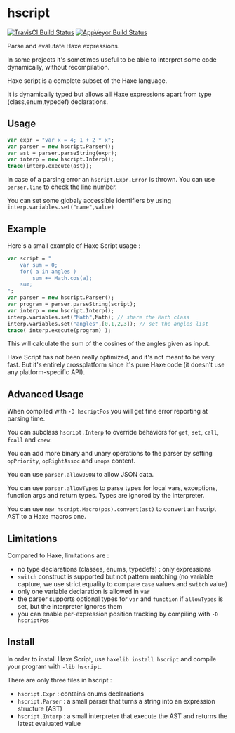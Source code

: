 hscript
=======

[![TravisCI Build Status](https://travis-ci.org/HaxeFoundation/hscript.svg?branch=master)](https://travis-ci.org/HaxeFoundation/hscript)
[![AppVeyor Build Status](https://ci.appveyor.com/api/projects/status/github/HaxeFoundation/hscript?branch=master&svg=true)](https://ci.appveyor.com/project/HaxeFoundation/hscript)

Parse and evalutate Haxe expressions.


In some projects it's sometimes useful to be able to interpret some code dynamically, without recompilation.

Haxe script is a complete subset of the Haxe language.

It is dynamically typed but allows all Haxe expressions apart from type (class,enum,typedef) declarations.

Usage
-----

```haxe
var expr = "var x = 4; 1 + 2 * x";
var parser = new hscript.Parser();
var ast = parser.parseString(expr);
var interp = new hscript.Interp();
trace(interp.execute(ast));
```

In case of a parsing error an `hscript.Expr.Error` is thrown. You can use `parser.line` to check the line number.

You can set some globaly accessible identifiers by using `interp.variables.set("name",value)`

Example
-------

Here's a small example of Haxe Script usage :
```haxe
var script = "
	var sum = 0;
	for( a in angles )
		sum += Math.cos(a);
	sum; 
";
var parser = new hscript.Parser();
var program = parser.parseString(script);
var interp = new hscript.Interp();
interp.variables.set("Math",Math); // share the Math class
interp.variables.set("angles",[0,1,2,3]); // set the angles list
trace( interp.execute(program) ); 
```

This will calculate the sum of the cosines of the angles given as input.

Haxe Script has not been really optimized, and it's not meant to be very fast. But it's entirely crossplatform since it's pure Haxe code (it doesn't use any platform-specific API).

Advanced Usage
--------------

When compiled with `-D hscriptPos` you will get fine error reporting at parsing time.

You can subclass `hscript.Interp` to override behaviors for `get`, `set`, `call`, `fcall` and `cnew`.

You can add more binary and unary operations to the parser by setting `opPriority`, `opRightAssoc` and `unops` content.

You can use `parser.allowJSON` to allow JSON data.

You can use `parser.allowTypes` to parse types for local vars, exceptions, function args and return types. Types are ignored by the interpreter.

You can use `new hscript.Macro(pos).convert(ast)` to convert an hscript AST to a Haxe macros one.

Limitations
-----------

Compared to Haxe, limitations are :

- no type declarations (classes, enums, typedefs) : only expressions
- `switch` construct is supported but not pattern matching (no variable capture, we use strict equality to compare `case` values and `switch` value)
- only one variable declaration is allowed in `var`
- the parser supports optional types for `var` and `function` if `allowTypes` is set, but the interpreter ignores them
- you can enable per-expression position tracking by compiling with `-D hscriptPos`

Install
-------

In order to install Haxe Script, use `haxelib install hscript` and compile your program with `-lib hscript`.

There are only three files in hscript :

  - `hscript.Expr` : contains enums declarations
  - `hscript.Parser` : a small parser that turns a string into an expression structure (AST)
  - `hscript.Interp` : a small interpreter that execute the AST and returns the latest evaluated value
